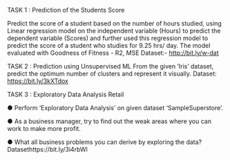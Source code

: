 TASK 1 : Prediction of the Students Score

Predict the score of a student based on the number of hours studied, using Linear regression  model on the  independent variable (Hours)
to predict the dependent variable (Scores) and further used this regression model to predict the score of a student who studies for
9.25 hrs/ day. 
The model evaluated with Goodness of Fitness - R2, MSE 
Dataset:- http://bit.ly/w-dat


TASK 2 : Prediction using Unsupervised ML
From the given ‘Iris’ dataset, predict the optimum number of clusters and represent it visually.
Dataset: https://bit.ly/3kXTdox

TASK 3 : Exploratory Data Analysis Retail

● Perform ‘Exploratory Data Analysis’ on given dataset ‘SampleSuperstore’.

● As a business manager, try to find out the weak areas where you can 
  work to make more profit. 
  
● What all business problems you can derive by exploring the data?
Datasethttps://bit.ly/3i4rbWl

